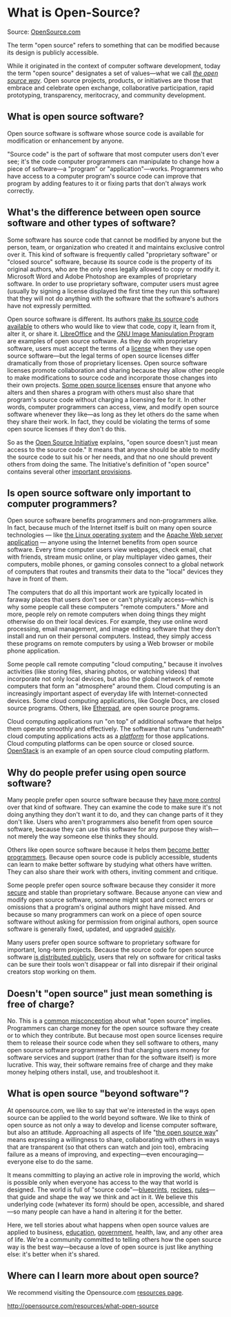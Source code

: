 # What is Open-Source?
Source: [OpenSource.com](http://opensource.com/resources/what-open-source)

The term "open source" refers to something that can be modified because its design is publicly accessible.

While it originated in the context of computer software development, today the term "open source" designates a set of values—what we call *[the open source way](https://opensource.com/open-source-way)*. Open source projects, products, or initiatives are those that embrace and celebrate open exchange, collaborative participation, rapid prototyping, transparency, meritocracy, and community development.

## What is open source software?

Open source software is software whose source code is available for modification or enhancement by anyone.

"Source code" is the part of software that most computer users don't ever see; it's the code computer programmers can manipulate to change how a piece of software—a "program" or "application"—works. Programmers who have access to a computer program's source code can improve that program by adding features to it or fixing parts that don't always work correctly.

## What's the difference between open source software and other types of software?

Some software has source code that cannot be modified by anyone but the person, team, or organization who created it and maintains exclusive control over it. This kind of software is frequently called "proprietary software" or "closed source" software, because its source code is the property of its original authors, who are the only ones legally allowed to copy or modify it. Microsoft Word and Adobe Photoshop are examples of proprietary software. In order to use proprietary software, computer users must agree (usually by signing a license displayed the first time they run this software) that they will not do anything with the software that the software's authors have not expressly permitted.

Open source software is different. Its authors [make its source code available](https://opensource.com/business/13/5/open-source-your-code) to others who would like to view that code, copy it, learn from it, alter it, or share it. [LibreOffice](https://www.libreoffice.org/) and the [GNU Image Manipulation Program](http://www.gimp.org/) are examples of open source software. As they do with proprietary software, users must accept the terms of a [license](http://opensource.com/law/13/1/which-open-source-software-license-should-i-use) when they use open source software—but the legal terms of open source licenses differ dramatically from those of proprietary licenses. Open source software licenses promote collaboration and sharing because they allow other people to make modifications to source code and incorporate those changes into their own projects. [Some open source licenses](https://opensource.com/law/13/5/does-your-code-need-license) ensure that anyone who alters and then shares a program with others must also share that program's source code without charging a licensing fee for it. In other words, computer programmers can access, view, and modify open source software whenever they like—as long as they let others do the same when they share their work. In fact, they could be violating the terms of some open source licenses if they don't do this.

So as the [Open Source Initiative](http://opensource.org/docs/osd) explains, "open source doesn't just mean access to the source code." It means that anyone should be able to modify the source code to suit his or her needs, and that no one should prevent others from doing the same. The Initiative's definition of "open source" contains several other [important provisions](http://opensource.org/docs/osd).

## Is open source software only important to computer programmers?

Open source software benefits programmers and non-programmers alike. In fact, because much of the Internet itself is built on many open source technologies — like [the Linux operating system](http://www.linux.com/learn/new-user-guides/376-linux-is-everywhere-an-overview-of-the-linux-operating-system) and the [Apache Web server application](http://httpd.apache.org/) — anyone using the Internet benefits from open source software. Every time computer users view webpages, check email, chat with friends, stream music online, or play multiplayer video games, their computers, mobile phones, or gaming consoles connect to a global network of computers that routes and transmits their data to the "local" devices they have in front of them.

The computers that do all this important work are typically located in faraway places that users don't see or can't physically access—which is why some people call these computers "remote computers." More and more, people rely on remote computers when doing things they might otherwise do on their local devices. For example, they use online word processing, email management, and image editing software that they don't install and run on their personal computers. Instead, they simply access these programs on remote computers by using a Web browser or mobile phone application.

Some people call remote computing "cloud computing," because it involves activities (like storing files, sharing photos, or watching videos) that incorporate not only local devices, but also the global network of remote computers that form an "atmosphere" around them. Cloud computing is an increasingly important aspect of everyday life with Internet-connected devices. Some cloud computing applications, like Google Docs, are closed source programs. Others, like [Etherpad](http://etherpad.org/), are open source programs.

Cloud computing applications run "on top" of additional software that helps them operate smoothly and effectively. The software that runs "underneath" cloud computing applications acts as a *[platform](http://opensource.com/life/14/4/why-open-infrastructure-matters)* for those applications. Cloud computing platforms can be open source or closed source. [OpenStack](http://opensource.com/resources/what-is-openstack) is an example of an open source cloud computing platform.

## Why do people prefer using open source software?

Many people prefer open source software because they [have more control](http://opensource.com/life/13/5/tumblr-open-publishing) over that kind of software. They can examine the code to make sure it's not doing anything they don't want it to do, and they can change parts of it they don't like. Users who aren't programmers also benefit from open source software, because they can use this software for any purpose they wish—not merely the way someone else thinks they should.

Others like open source software because it helps them [become better programmers](http://opensource.com/life/13/6/learning-program-open-source-way). Because open source code is publicly accessible, students can learn to make better software by studying what others have written. They can also share their work with others, inviting comment and critique.

Some people prefer open source software because they consider it more [secure](http://opensource.com/government/10/9/scap-computer-security-rest-us) and stable than proprietary software. Because anyone can view and modify open source software, someone might spot and correct errors or omissions that a program's original authors might have missed. And because so many programmers can work on a piece of open source software without asking for permission from original authors, open source software is generally fixed, updated, and upgraded [quickly](http://opensource.com/government/13/2/bug-fix-day).

Many users prefer open source software to proprietary software for important, long-term projects. Because the source code for open source software [is distributed publicly](http://opensource.com/life/12/9/should-we-develop-open-source-openly), users that rely on software for critical tasks can be sure their tools won't disappear or fall into disrepair if their original creators stop working on them.

## Doesn't "open source" just mean something is free of charge?

No. This is a [common misconception](http://opensource.com/education/12/7/clearing-open-source-misconceptions) about what "open source" implies. Programmers can charge money for the open source software they create or to which they contribute. But because most open source licenses require them to release their source code when they sell software to others, many open source software programmers find that charging users money for software services and support (rather than for the software itself) is more lucrative. This way, their software remains free of charge and they make money helping others install, use, and troubleshoot it.

## What is open source "beyond software"?

At opensource.com, we like to say that we're interested in the ways open source can be applied to the world beyond software. We like to think of open source as not only a way to develop and license computer software, but also an attitude. Approaching all aspects of life "[the open source way](http://www.theopensourceway.org/book/index.html)" means expressing a willingness to share, collaborating with others in ways that are transparent (so that others can watch and join too), embracing failure as a means of improving, and expecting—even encouraging—everyone else to do the same.

It means committing to playing an active role in improving the world, which is possible only when everyone has access to the way that world is designed. The world is full of "source code"—[blueprints](http://opensource.com/life/11/6/architecture-open-source-applications-learn-those-you), [recipes](http://opensource.com/life/12/6/open-source-like-sharing-recipe), [rules](http://opensource.com/life/12/4/day-my-mind-became-open-sourced)—that guide and shape the way we think and act in it. We believe this underlying code (whatever its form) should be open, accessible, and shared—so many people can have a hand in altering it for the better.

Here, we tell stories about what happens when open source values are applied to business, [education](http://opensource.com/resources/what-open-education), [government](http://opensource.com/resources/open-government), health, law, and any other area of life. We're a community committed to telling others how the open source way is the best way—because a love of open source is just like anything else: it's better when it's shared.

## Where can I learn more about open source?

We recommend visiting the Opensource.com [resources page](http://opensource.com/resources).

http://opensource.com/resources/what-open-source
